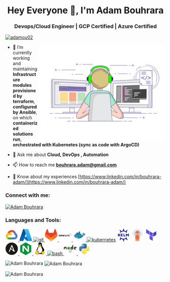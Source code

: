 <h1 align="center">Hey Everyone 👋, I'm Adam Bouhrara</h1>
<h3 align="center">Devops/Cloud Engineer | GCP Certified | Azure Certified </h3>

<p align="left"> <a href="https://github.com/ryo-ma/github-profile-trophy"><img src="https://trophygh.kolioaris.xyz/?username=adamou02" alt="adamou02" /></a> </p>

<img align="right" alt="Coding" width="400" src="https://raw.githubusercontent.com/devSouvik/devSouvik/master/gif3.gif">

- 🔭 I’m currently working and maintaining **Infrastructure modules provisioned by terraform**, **configured by Ansible**, on which **containerized solutions run**, **orchestrated with Kubernetes (sync as code with ArgoCD)**

- 💬 Ask me about **Cloud, DevOps , Automation**

- 📫 How to reach me **bouhrara.adam@gmail.com**

- 📄 Know about my experiences [https://www.linkedin.com/in/bouhrara-adam/](https://www.linkedin.com/in/bouhrara-adam/)

<h3 align="left">Connect with me:</h3>
<p align="left">
<a href="https://www.linkedin.com/in/bouhrara-adam/" target="blank"><img align="center" src="https://raw.githubusercontent.com/rahuldkjain/github-profile-readme-generator/master/src/images/icons/Social/linked-in-alt.svg" alt="Adam Bouhrara" height="30" width="40" /></a>
</p>

<h3 align="left">Languages and Tools:</h3>
<p align="left"> 
  <a href="https://cloud.google.com/" target="_blank" rel="noreferrer"> <img src="https://raw.githubusercontent.com/devicons/devicon/master/icons/googlecloud/googlecloud-original.svg" alt="googlecloud" width="40" height="40"/> </a>
  <a href="https://azure.microsoft.com/" target="_blank" rel="noreferrer"> <img src="https://raw.githubusercontent.com/devicons/devicon/master/icons/azure/azure-original.svg" alt="azure" width="40" height="40"/> </a>
  <a href="https://git-scm.com/" target="_blank" rel="noreferrer"> <img src="https://www.vectorlogo.zone/logos/git-scm/git-scm-icon.svg" alt="git" width="40" height="40"/> </a>
  <a href="https://about.gitlab.com/" target="_blank" rel="noreferrer"> <img src="https://raw.githubusercontent.com/devicons/devicon/master/icons/gitlab/gitlab-original.svg" alt="gitlab" width="40" height="40"/> </a>
  <a href="https://www.sonarsource.com/" target="_blank" rel="noreferrer"> <img src="https://raw.githubusercontent.com/devicons/devicon/master/icons/sonarqube/sonarqube-original-wordmark.svg" alt="sonarqube" width="40" height="40"/> </a>
  <a href="https://www.docker.com/" target="_blank" rel="noreferrer"> <img src="https://raw.githubusercontent.com/devicons/devicon/master/icons/docker/docker-original.svg" alt="docker" width="40" height="40"/> </a>
  <a href="https://kubernetes.io" target="_blank" rel="noreferrer"> <img src="https://www.vectorlogo.zone/logos/kubernetes/kubernetes-icon.svg" alt="kubernetes" width="40" height="40"/></a>
  <a href="https://argoproj.github.io/" target="_blank" rel="noreferrer"> <img src="https://raw.githubusercontent.com/devicons/devicon/master/icons/helm/helm-original.svg" alt="argocd" width="40" height="40"/></a>
  <a href="https://argoproj.github.io/" target="_blank" rel="noreferrer"> <img src="https://raw.githubusercontent.com/devicons/devicon/master/icons/argocd/argocd-original.svg" alt="argocd" width="40" height="40"/></a>
  <a href="https://www.terraform.io/" target="_blank" rel="noreferrer"> <img src="https://raw.githubusercontent.com/devicons/devicon/master/icons/terraform/terraform-original.svg" alt="terraform" width="40" height="40"/> </a>
  <a href="https://www.ansible.com/" target="_blank" rel="noreferrer"> <img src="https://raw.githubusercontent.com/devicons/devicon/master/icons/ansible/ansible-original.svg" alt="ansible" width="40" height="40"/> </a>
  <a href="https://www.nginx.com" target="_blank" rel="noreferrer"> <img src="https://raw.githubusercontent.com/devicons/devicon/master/icons/nginx/nginx-original.svg" alt="nginx" width="40" height="40"/> </a>
  <a href="https://www.linux.org/" target="_blank" rel="noreferrer"> <img src="https://raw.githubusercontent.com/devicons/devicon/master/icons/linux/linux-original.svg" alt="linux" width="40" height="40"/> </a>
  <a href="https://www.gnu.org/software/bash/" target="_blank" rel="noreferrer"> <img src="https://www.vectorlogo.zone/logos/gnu_bash/gnu_bash-icon.svg" alt="bash" width="40" height="40"/> </a>
  <a href="https://nodejs.org" target="_blank" rel="noreferrer"> <img src="https://raw.githubusercontent.com/devicons/devicon/master/icons/nodejs/nodejs-original-wordmark.svg" alt="nodejs" width="40" height="40"/> </a>
  <a href="https://www.python.org" target="_blank" rel="noreferrer"> <img src="https://raw.githubusercontent.com/devicons/devicon/master/icons/python/python-original.svg" alt="python" width="40" height="40"/> </a>
</p>

<p><img align="left" src="https://github-readme-stats.vercel.app/api/top-langs?username=adamou02&show_icons=true&locale=en&layout=compact&theme=dark" alt="Adam Bouhrara" /></p>

<p>&nbsp;<img align="center" src="https://github-readme-stats.vercel.app/api?username=adamou02&show_icons=true&locale=en&theme=dark" alt="Adam Bouhrara" /></p>

<p><img align="center" src="https://github-readme-streak-stats-inky-nu.vercel.app?user=Adamou02&theme=dark&date_format=j%20M%5B%20Y%5D&dates=5FDCEB" alt="Adam Bouhrara" /></p>


